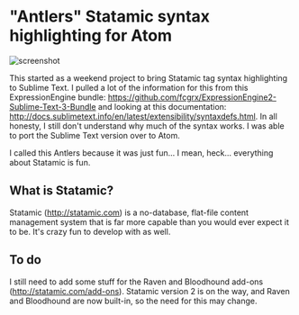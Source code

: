 "Antlers" Statamic syntax highlighting for Atom
=======================================================

![screenshot](https://github.com/addisonhall/language-antlers/raw/master/screenshot.png)

This started as a weekend project to bring Statamic tag syntax highlighting to Sublime Text. I pulled a lot of the information for this from this ExpressionEngine bundle: https://github.com/fcgrx/ExpressionEngine2-Sublime-Text-3-Bundle and looking at this documentation: http://docs.sublimetext.info/en/latest/extensibility/syntaxdefs.html. In all honesty, I still don't understand why much of the syntax works. I was able to port the Sublime Text version over to Atom.

I called this Antlers because it was just fun... I mean, heck... everything about Statamic is fun.

What is Statamic?
--------------

Statamic (http://statamic.com) is a no-database, flat-file content management system that is far more capable than you would ever expect it to be. It's crazy fun to develop with as well.

To do
-----

I still need to add some stuff for the Raven and Bloodhound add-ons (http://statamic.com/add-ons). Statamic version 2 is on the way, and Raven and Bloodhound are now built-in, so the need for this may change.
